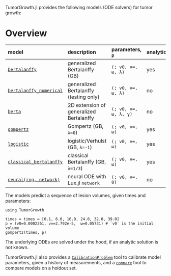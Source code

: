 TumorGrowth.jl provides the following models (ODE solvers) for tumor growth:

# Overview

| model                           | description                             | parameters, `p`       | analytic? | ODE                                   |
|:--------------------------------|:----------------------------------------|:----------------------|:----------|:--------------------------------------|
| [`bertalanffy`](@ref)           | generalized Bertalanffy (GB)            | `(; v0, v∞, ω, λ)`    | yes       | [`TumorGrowth.bertalanffy_ode`](@ref) |
| [`bertalanffy_numerical`](@ref) | generalized Bertalanffy (testing only)  | `(; v0, v∞, ω, λ)`    | no        | [`TumorGrowth.bertalanffy_ode`](@ref) |
| [`berta`](@ref)                 | 2D extension of generalized Bertalanffy | `(; v0, v∞, ω, λ, γ)` | no        | [`TumorGrowth.berta_ode!`](@ref)      |
| [`gompertz`](@ref)              | Gompertz (GB, `λ=0`)                    | `(; v0, v∞, ω)`       | yes       | [`TumorGrowth.bertalanffy_ode`](@ref) |
| [`logistic`](@ref)              | logistic/Verhulst (GB, `λ=-1`)          | `(; v0, v∞, ω)`       | yes       | [`TumorGrowth.bertalanffy_ode`](@ref) |
| [`classical_bertalanffy`](@ref) | classical Bertalanffy (GB, `λ=1/3`)     | `(; v0, v∞, ω)`       | yes       | [`TumorGrowth.bertalanffy_ode`](@ref) |
| [`neural(rng, network)`](@ref)  | neural ODE with Lux.jl `network`        | `(; v0, v∞, θ)`       | no        | [`TumorGrowth.nerual_ode`](@ref) |

The models predict a sequence of lesion volumes, given times and parameters:

```@example overview
using TumorGrowth

times = times = [0.1, 6.0, 16.0, 24.0, 32.0, 39.0]
p = (v0=0.0002261, v∞=2.792e-5,  ω=0.05731) # `v0` is the initial volume
gompertz(times, p)
```

The underlying ODEs are solved under the hood, if an analytic solution is not known.

TumorGrowth.jl also provides a [`CalibrationProblem`](@ref) tool to calibrate model
parameters, given a history of measurements, and a [`compare`](@ref) tool to compare models
on a holdout set.
